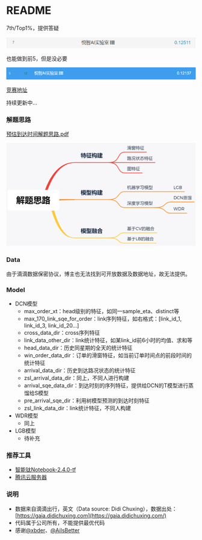 # README

7th/Top1%，提供答疑

![1628602069041](assets/1628602069041.png)

也能做到前5，但是没必要

![1628602545539](assets/1628602545539.png)

[竞赛地址](https://www.biendata.xyz/competition/didi-eta/)

持续更新中...

### 解题思路

[预估到达时间解题思路.pdf](https://github.com/ben1234560/AiLearning-Theory-Applying/blob/master/%E6%9C%BA%E5%99%A8%E5%AD%A6%E4%B9%A0%E7%AB%9E%E8%B5%9B%E5%AE%9E%E6%88%98_%E4%BC%98%E8%83%9C%E8%A7%A3%E5%86%B3%E6%96%B9%E6%A1%88/%E6%BB%B4%E6%BB%B4%E2%80%94%E2%80%94%E9%A2%84%E4%BC%B0%E5%88%B0%E8%BE%BE%E6%97%B6%E9%97%B4/%E9%A2%84%E4%BC%B0%E5%88%B0%E8%BE%BE%E6%97%B6%E9%97%B4%E8%A7%A3%E9%A2%98%E6%80%9D%E8%B7%AF.pdf)

![1628668115968](assets/1628668115968.png)

### Data

由于滴滴数据保密协议，博主也无法找到可开放数据及数据地址，故无法提供。

### Model

- DCN模型
  - max_order_xt：head级别的特征，如同一sample_eta、distinct等
  - max_170_link_sqe_for_order：link序列特征，如右格式：[link_id_1, link_id_3, link_id_20...]
  - cross_data_dir：cross序列特征
  - link_data_other_dir：link统计特征，如某link_id前6小时的均值、求和等
  - head_data_dir：历史同星期的全天的统计特征
  - win_order_data_dir：订单的滑窗特征，如当前订单时间点的前段时间的统计特征
  - arrival_data_dir：历史到达路况状态的统计特征
  - zsl_arrival_data_dir：同上，不同人进行构建
  - arrival_sqe_data_dir：到达时刻的序列特征，提供给DCN的T模型进行蒸馏给S模型
  - pre_arrival_sqe_dir：利用树模型预测的到达时刻特征
  - zsl_link_data_dir：link统计特征，不同人构建
- WDR模型
  - 同上
- LGB模型
  - 待补充



### 推荐工具

- [智能钛Notebook-2.4.0-tf](https://console.cloud.tencent.com/tione/notebook/instance)
- [腾讯云服务器](https://console.cloud.tencent.com/cvm/instance/index)



### 说明

- 数据来自滴滴出行，英文（Data source: Didi Chuxing），数据出处：[https://gaia.didichuxing.com](https://gaia.didichuxing.com/)
- 代码属于公司所有，不能提供最优代码
- 感谢[@xbder](https://github.com/xbder)、[@AiIsBetter](https://github.com/AiIsBetter)

